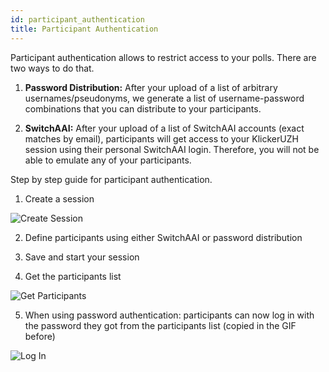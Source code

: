 ```yaml
---
id: participant_authentication
title: Participant Authentication
---
```


Participant authentication allows to restrict access to your polls. There are two ways to do that.

1. **Password Distribution:** After your upload of a list of arbitrary usernames/pseudonyms, we generate a list of
   username-password combinations that you can distribute to your participants.

2. **SwitchAAI:** After your upload of a list of SwitchAAI accounts (exact matches by email), participants will
   get access to your KlickerUZH session using their personal SwitchAAI login. Therefore, you will not be able to emulate any of your participants.

Step by step guide for participant authentication.

1. Create a session

![Create Session](/img/create_session_participants.gif)

2. Define participants using either SwitchAAI or password distribution

3. Save and start your session

4. Get the participants list

![Get Participants](/img/get_participants.gif)

5. When using password authentication: participants can now log in with the password they got from the participants list (copied in the GIF before)

![Log In](/img/log_in.gif)
